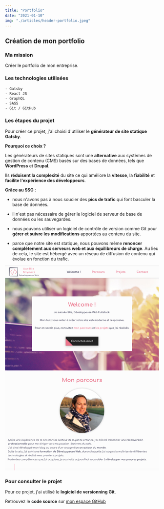 ```yaml
---
title: "Portfolio"
date: "2021-01-10"
img: "./articles/header-portfolio.jpeg"
---
```


## Création de mon portfolio

### Ma mission

Créer le portfolio de mon entreprise.

### Les technologies utilisées

    - Gatsby
    - React JS
    - GraphQL
    - SASS
    - Git / GitHub

### Les étapes du projet

Pour créer ce projet, j'ai choisi d'utiliser le **générateur de site statique Gatsby**.

**Pourquoi ce choix ?**

Les générateurs de sites statiques sont une **alternative** aux systèmes de gestion de contenu (CMS) basés sur des bases de données, tels que **WordPress** et **Drupal**.

Ils **réduisent la complexité** du site ce qui améliore la **vitesse**, la **fiabilité** et **facilite l'expérience des développeurs**.

**Grâce au SSG** :

- nous n'avons pas à nous soucier des **pics de trafic** qui font basculer la base de données.

- il n'est pas nécessaire de gérer le logiciel de serveur de base de données ou les sauvegardes.

- nous pouvons utiliser un logiciel de contrôle de version comme Git pour **gérer et suivre les modifications** apportées au contenu du site.

- parce que notre site est statique, nous pouvons même **renoncer complètement aux serveurs web et aux équilibreurs de charge**. Au lieu de cela, le site est hébergé avec un réseau de diffusion de contenu qui évolue en fonction du trafic.

![Site vitrine](./img-portfolio/accueil-portfolio.jpeg)

### Pour consulter le projet

Pour ce projet, j'ai utilisé le **logiciel de versionning Git**.

Retrouvez le **code source** sur [mon espace GitHub](https://github.com/Lilimly/portfolio "Code source de mon portfolio")
